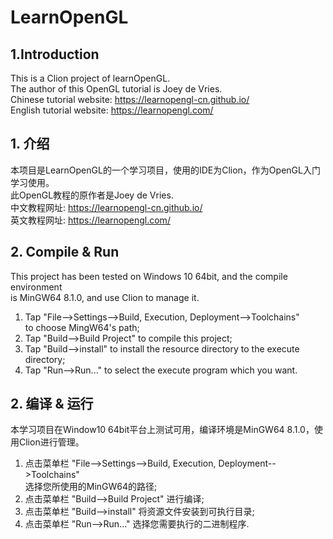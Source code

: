 # LearnOpenGL

## 1.Introduction
This is a Clion project of learnOpenGL.  
The author of this OpenGL tutorial is Joey de Vries.  
Chinese tutorial website: https://learnopengl-cn.github.io/  
English tutorial website: https://learnopengl.com/  

## 1. 介绍
本项目是LearnOpenGL的一个学习项目，使用的IDE为Clion，作为OpenGL入门学习使用。  
此OpenGL教程的原作者是Joey de Vries.  
中文教程网址: https://learnopengl-cn.github.io/  
英文教程网址: https://learnopengl.com/

## 2. Compile & Run
This project has been tested on Windows 10 64bit, and the compile environment  
is MinGW64 8.1.0, and use Clion to manage it.
 
1. Tap "File-->Settings-->Build, Execution, Deployment-->Toolchains"  
   to choose MingW64's path;
2. Tap "Build-->Build Project" to compile this project;
3. Tap "Build-->install" to install the resource directory to the execute directory;
4. Tap "Run-->Run..." to select the execute program which you want.

## 2. 编译 & 运行
本学习项目在Window10 64bit平台上测试可用，编译环境是MinGW64 8.1.0，使用Clion进行管理。

 
1. 点击菜单栏 "File-->Settings-->Build, Execution, Deployment-->Toolchains"  
   选择您所使用的MinGW64的路径;
2. 点击菜单栏 "Build-->Build Project" 进行编译;
3. 点击菜单栏 "Build-->install" 将资源文件安装到可执行目录;
4. 点击菜单栏 "Run-->Run..." 选择您需要执行的二进制程序.